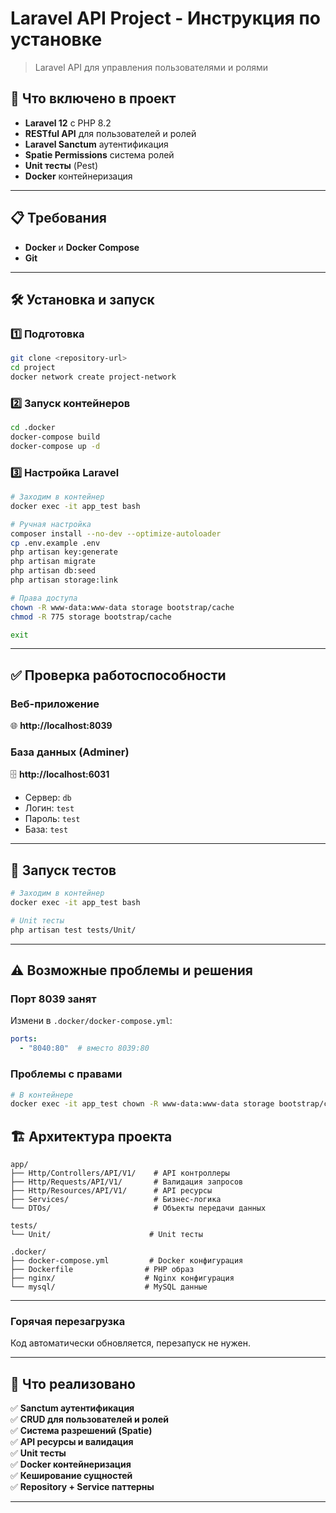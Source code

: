 # Laravel API Project - Инструкция по установке

> Laravel API для управления пользователями и ролями

## 🎯 Что включено в проект

- **Laravel 12** с PHP 8.2
- **RESTful API** для пользователей и ролей
- **Laravel Sanctum** аутентификация  
- **Spatie Permissions** система ролей
- **Unit тесты** (Pest)
- **Docker** контейнеризация

---

## 📋 Требования

- **Docker** и **Docker Compose**
- **Git**

---

## 🛠️ Установка и запуск

### 1️⃣ Подготовка

```bash
git clone <repository-url>
cd project
docker network create project-network
```

### 2️⃣ Запуск контейнеров

```bash
cd .docker
docker-compose build
docker-compose up -d
```

### 3️⃣ Настройка Laravel

```bash
# Заходим в контейнер
docker exec -it app_test bash

# Ручная настройка
composer install --no-dev --optimize-autoloader
cp .env.example .env
php artisan key:generate
php artisan migrate
php artisan db:seed
php artisan storage:link

# Права доступа
chown -R www-data:www-data storage bootstrap/cache
chmod -R 775 storage bootstrap/cache

exit
```

---

## ✅ Проверка работоспособности

### Веб-приложение
🌐 **http://localhost:8039**

### База данных (Adminer)
🗄️ **http://localhost:6031**
- Сервер: `db`
- Логин: `test`
- Пароль: `test`
- База: `test`

---

## 🧪 Запуск тестов

```bash
# Заходим в контейнер
docker exec -it app_test bash

# Unit тесты
php artisan test tests/Unit/

```

---

## ⚠️ Возможные проблемы и решения

### Порт 8039 занят
Измени в `.docker/docker-compose.yml`:
```yaml
ports:
  - "8040:80"  # вместо 8039:80
```

### Проблемы с правами
```bash
# В контейнере
docker exec -it app_test chown -R www-data:www-data storage bootstrap/cache
```

## 🏗️ Архитектура проекта

```
app/
├── Http/Controllers/API/V1/    # API контроллеры
├── Http/Requests/API/V1/       # Валидация запросов
├── Http/Resources/API/V1/      # API ресурсы
├── Services/                   # Бизнес-логика
└── DTOs/                       # Объекты передачи данных

tests/
└── Unit/                      # Unit тесты

.docker/
├── docker-compose.yml         # Docker конфигурация
├── Dockerfile                # PHP образ
├── nginx/                    # Nginx конфигурация
└── mysql/                    # MySQL данные
```

---

### Горячая перезагрузка
Код автоматически обновляется, перезапуск не нужен.

---

## 📝 Что реализовано

✅ **Sanctum аутентификация**  
✅ **CRUD для пользователей и ролей**  
✅ **Система разрешений (Spatie)**  
✅ **API ресурсы и валидация**  
✅ **Unit тесты**  
✅ **Docker контейнеризация**  
✅ **Кеширование сущностей**  
✅ **Repository + Service паттерны**  

---
